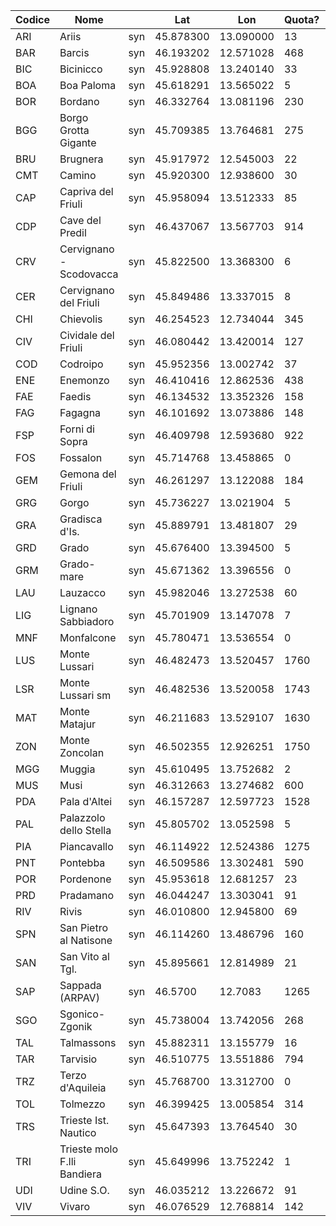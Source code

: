 |Codice| Nome | |Lat| Lon| Quota?| Scaricata| AnnoInizio | |AnnoFine |
|-----|-----------------------------|-----|-----------|-----------|------|-- | -- |--| --|
| ARI | Ariis                       | syn | 45.878300 | 13.090000 | 13   | x | 2014 | 2019|
| BAR | Barcis                      | syn | 46.193202 | 12.571028 | 468  |
| BIC | Bicinicco                   | syn | 45.928808 | 13.240140 | 33   |
| BOA | Boa Paloma                  | syn | 45.618291 | 13.565022 | 5    |
| BOR | Bordano                     | syn | 46.332764 | 13.081196 | 230  |
| BGG | Borgo Grotta Gigante        | syn | 45.709385 | 13.764681 | 275  |
| BRU | Brugnera                    | syn | 45.917972 | 12.545003 | 22   |
| CMT | Camino                      | syn | 45.920300 | 12.938600 | 30   |
| CAP | Capriva del Friuli          | syn | 45.958094 | 13.512333 | 85   |
| CDP | Cave del Predil             | syn | 46.437067 | 13.567703 | 914  |
| CRV | Cervignano - Scodovacca     | syn | 45.822500 | 13.368300 | 6    |
| CER | Cervignano del Friuli       | syn | 45.849486 | 13.337015 | 8    |
| CHI | Chievolis                   | syn | 46.254523 | 12.734044 | 345  |
| CIV | Cividale del Friuli         | syn | 46.080442 | 13.420014 | 127  |
| COD | Codroipo                    | syn | 45.952356 | 13.002742 | 37   |
| ENE | Enemonzo                    | syn | 46.410416 | 12.862536 | 438  |
| FAE | Faedis                      | syn | 46.134532 | 13.352326 | 158  |
| FAG | Fagagna                     | syn | 46.101692 | 13.073886 | 148  |
| FSP | Forni di Sopra              | syn | 46.409798 | 12.593680 | 922  |
| FOS | Fossalon                    | syn | 45.714768 | 13.458865 | 0    |
| GEM | Gemona del Friuli           | syn | 46.261297 | 13.122088 | 184  |
| GRG | Gorgo                       | syn | 45.736227 | 13.021904 | 5    |
| GRA | Gradisca d'Is.              | syn | 45.889791 | 13.481807 | 29   |
| GRD | Grado                       | syn | 45.676400 | 13.394500 | 5    |
| GRM | Grado-mare                  | syn | 45.671362 | 13.396556 | 0    |
| LAU | Lauzacco                    | syn | 45.982046 | 13.272538 | 60   |
| LIG | Lignano Sabbiadoro          | syn | 45.701909 | 13.147078 | 7    |
| MNF | Monfalcone                  | syn | 45.780471 | 13.536554 | 0    |
| LUS | Monte Lussari               | syn | 46.482473 | 13.520457 | 1760 |
| LSR | Monte Lussari sm            | syn | 46.482536 | 13.520058 | 1743 |
| MAT | Monte Matajur               | syn | 46.211683 | 13.529107 | 1630 |
| ZON | Monte Zoncolan              | syn | 46.502355 | 12.926251 | 1750 |
| MGG | Muggia                      | syn | 45.610495 | 13.752682 | 2    |
| MUS | Musi                        | syn | 46.312663 | 13.274682 | 600  |
| PDA | Pala d'Altei                | syn | 46.157287 | 12.597723 | 1528 |
| PAL | Palazzolo dello Stella      | syn | 45.805702 | 13.052598 | 5    |
| PIA | Piancavallo                 | syn | 46.114922 | 12.524386 | 1275 |
| PNT | Pontebba                    | syn | 46.509586 | 13.302481 | 590  |
| POR | Pordenone                   | syn | 45.953618 | 12.681257 | 23   |
| PRD | Pradamano                   | syn | 46.044247 | 13.303041 | 91   |
| RIV | Rivis                       | syn | 46.010800 | 12.945800 | 69   |
| SPN | San Pietro al Natisone      | syn | 46.114260 | 13.486796 | 160  |
| SAN | San Vito al Tgl.            | syn | 45.895661 | 12.814989 | 21   |
| SAP | Sappada (ARPAV)             | syn | 46.5700   | 12.7083   | 1265 |
| SGO | Sgonico-Zgonik              | syn | 45.738004 | 13.742056 | 268  |
| TAL | Talmassons                  | syn | 45.882311 | 13.155779 | 16   |
| TAR | Tarvisio                    | syn | 46.510775 | 13.551886 | 794  |
| TRZ | Terzo d'Aquileia            | syn | 45.768700 | 13.312700 | 0    |
| TOL | Tolmezzo                    | syn | 46.399425 | 13.005854 | 314  |
| TRS | Trieste Ist. Nautico        | syn | 45.647393 | 13.764540 | 30   |
| TRI | Trieste molo F.lli Bandiera | syn | 45.649996 | 13.752242 | 1    |
| UDI | Udine S.O.                  | syn | 46.035212 | 13.226672 | 91   |
| VIV | Vivaro                      | syn | 46.076529 | 12.768814 | 142  |
